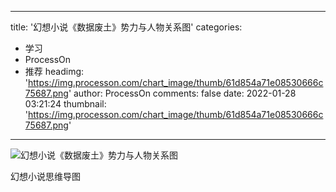 
---
title: '幻想小说《数据废土》势力与人物关系图'
categories: 
 - 学习
 - ProcessOn
 - 推荐
headimg: 'https://img.processon.com/chart_image/thumb/61d854a71e08530666c75687.png'
author: ProcessOn
comments: false
date: 2022-01-28 03:21:24
thumbnail: 'https://img.processon.com/chart_image/thumb/61d854a71e08530666c75687.png'
---

<div>   
<img class="thumb" alt="幻想小说《数据废土》势力与人物关系图" src="https://img.processon.com/chart_image/thumb/61d854a71e08530666c75687.png" referrerpolicy="no-referrer">
<p>幻想小说思维导图</p>  
</div>
            